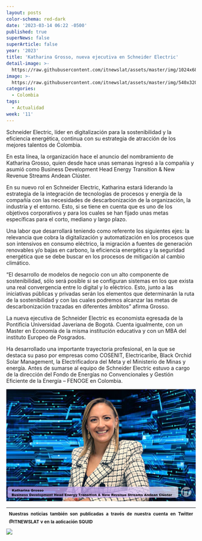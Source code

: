 ```yaml
---
layout: posts
color-schema: red-dark
date: '2023-03-14 06:22 -0500'
published: true
superNews: false
superArticle: false
year: '2023'
title: 'Katharina Grosso, nueva ejecutiva en Schneider Electric'
detail-image: >-
  https://raw.githubusercontent.com/itnewslat/assets/master/img/1024x680/Katharina-Grosso-g.jpg
image: >-
  https://raw.githubusercontent.com/itnewslat/assets/master/img/540x320/Katharina-Grosso-p.jpg
categories:
  - Colombia
tags:
  - Actualidad
week: '11'
---
```

Schneider Electric, líder en digitalización para la sostenibilidad y la eficiencia energética, continua con su estrategia de atracción de los mejores talentos de Colombia. 

En esta línea, la organización hace el anuncio del nombramiento de Katharina Grosso, quien desde hace unas semanas ingresó a la compañía y asumió como Business Development Head Energy Transition & New Revenue Streams Andean Clúster.

En su nuevo rol en Schneider Electric, Katharina estará liderando la estrategia de la integración de tecnologías de procesos y energía de la compañía con las necesidades de descarbonización de la organización, la industria y el entorno. Esto, si se tiene en cuenta que es uno de los objetivos corporativos y para los cuales se han fijado unas metas específicas para el corto, mediano y largo plazo. 

Una labor que desarrollará teniendo como referente los siguientes ejes: la relevancia que cobra la digitalización y automatización en los procesos que son intensivos en consumo eléctrico, la migración a fuentes de generación renovables y/o bajas en carbono, la eficiencia energética y la seguridad energética que se debe buscar en los procesos de mitigación al cambio climático. 

“El desarrollo de modelos de negocio con un alto componente de sostenibilidad, sólo será posible si se configuran sistemas en los que exista una real convergencia entre lo digital y lo eléctrico. Esto, junto a las iniciativas públicas y privadas serán los elementos que determinarán la ruta de la sostenibilidad y con las cuales podremos alcanzar las metas de descarbonización trazadas en diferentes ámbitos” afirma Grosso. 

La nueva ejecutiva de Schneider Electric es economista egresada de la Pontificia Universidad Javeriana de Bogotá. Cuenta igualmente, con un Master en Economía de la misma institución educativa y con un MBA del instituto Europeo de Posgrados. 

Ha desarrollado una importante trayectoria profesional, en la que se destaca su paso por empresas como COSENIT, Electricaribe, Black Orchid Solar Management, la Electrificadora del Meta y el Ministerio de Minas y energía. Antes de sumarse al equipo de Schneider Electric estuvo a cargo de la dirección del Fondo de Energías no Convencionales y Gestión Eficiente de la Energía – FENOGE en Colombia.

![](https://raw.githubusercontent.com/itnewslat/assets/master/img/540x320/Katharina-Grosso-p.jpg)

<table style="height: 42px;" width="569">
<tbody>
<tr>
<td style="text-align: justify;"><sub><strong>Nuestras noticias también son publicadas a través de nuestra cuenta en Twitter <a href="https://twitter.com/itnewslat?lang=es">@ITNEWSLAT</a> y en la aplicación <a href="https://squidapp.co/en/">SQUID</a></strong></sub></td>
</tr>
</tbody>
</table>
<img src="https://tracker.metricool.com/c3po.jpg?hash=56f88a41e39ab42c063cc51676587a04"/>